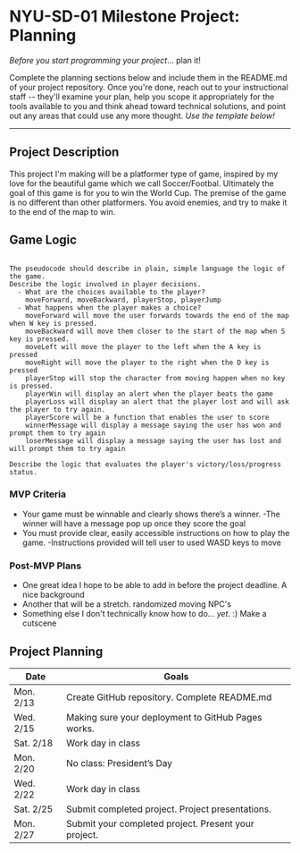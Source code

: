 # NYU-SD-01 Milestone Project: Planning

_Before you start programming your project_... plan it!

Complete the planning sections below and include them in the README.md of your project repository. Once you're done, reach out to your instructional staff -- they'll examine your plan, help you scope it appropriately for the tools available to you and think ahead toward technical solutions, and point out any areas that could use any more thought. _Use the template below!_

---

## Project Description

This project I'm making will be a platformer type of game, inspired by my love for the beautiful game which we call Soccer/Footbal. Ultimately the goal of this game is for you to win the World Cup. The premise of the game is no different than other platformers. You avoid enemies, and try to make it to the end of the map to win.

## Game Logic

```

The pseudocode should describe in plain, simple language the logic of the game.
Describe the logic involved in player decisions.
  - What are the choices available to the player?
    moveForward, moveBackward, playerStop, playerJump
  - What happens when the player makes a choice?
    moveForward will move the user forwards towards the end of the map when W key is pressed.
    moveBackward will move them closer to the start of the map when S key is pressed.
    moveLeft will move the player to the left when the A key is pressed
    moveRight will move the player to the right when the D key is pressed
    playerStop will stop the character from moving happen when no key is pressed.
    playerWin will display an alert when the player beats the game
    playerLoss will display an alert that the player lost and will ask the player to try again.
    playerScore will be a function that enables the user to score
    winnerMessage will display a message saying the user has won and prompt them to try again
    loserMessage will display a message saying the user has lost and will prompt them to try again

Describe the logic that evaluates the player's victory/loss/progress status.
```


### MVP Criteria

- Your game must be winnable and clearly shows there’s a winner.
  -The winner will have a message pop up once they score the goal
- You must provide clear, easily accessible instructions on how to play the game.
  -Instructions provided will tell user to used WASD keys to move


### Post-MVP Plans

- One great idea I hope to be able to add in before the project deadline.
    A nice background
- Another that will be a stretch.
    randomized moving NPC's
- Something else I don't technically know how to do... _yet_. :)
    Make a cutscene

## Project Planning


|Date| Goals|
|----| -----|
| Mon. 2/13 | Create GitHub repository. Complete README.md |
| Wed. 2/15 | Making sure your deployment to GitHub Pages works. |
| Sat. 2/18 | Work day in class |
| Mon. 2/20 | No class: President’s Day |
| Wed. 2/22 | Work day in class  |
| Sat. 2/25 | Submit completed project. Project presentations. |
| Mon. 2/27 | Submit your completed project. Present your project. |
